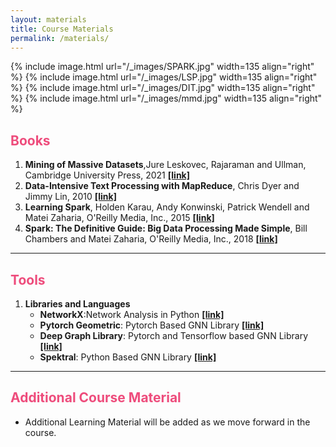 ```yaml
---
layout: materials
title: Course Materials
permalink: /materials/
---
```


{% include image.html url="/_images/SPARK.jpg" width=135 align="right" %}
{% include image.html url="/_images/LSP.jpg" width=135 align="right" %}
{% include image.html url="/_images/DIT.jpg" width=135 align="right" %}
{% include image.html url="/_images/mmd.jpg" width=135 align="right" %}


<h2 style="color: #ee4c7c;"><b>Books</b></h2>

1. **Mining of Massive Datasets**,Jure Leskovec, Rajaraman and Ullman, Cambridge University Press, 2021 **[[link]](http://infolab.stanford.edu/~ullman/mmds/book.pdf)**
2. **Data-Intensive Text Processing with MapReduce**, Chris Dyer and Jimmy Lin, 2010 **[[link]](https://lintool.github.io/MapReduceAlgorithms/MapReduce-book-final.pdf)**
3. **Learning Spark**, Holden Karau, Andy Konwinski, Patrick Wendell and Matei Zaharia, O'Reilly Media, Inc., 2015 **[[link]](https://cs.famaf.unc.edu.ar/~damian/tmp/bib/Learning_Spark_Lightning-Fast_Big_Data_Analysis.pdf)**
4. **Spark: The Definitive Guide: Big Data Processing Made Simple**, Bill Chambers and Matei Zaharia, O'Reilly Media, Inc., 2018 **[[link]](https://www.oreilly.com/library/view/spark-the-definitive/9781491912201/)**

-------------------------------------------------------------------------------------------------------------------------------

<h2 style="color: #ee4c7c;"><b>Tools</b></h2>

1. **Libraries and Languages**
    - **NetworkX**:Network Analysis in Python **[[link]](https://networkx.org/)**
    - **Pytorch Geometric**: Pytorch Based GNN Library **[[link]](https://pytorch-geometric.readthedocs.io/en/latest/#)**
    - **Deep Graph Library**: Pytorch and Tensorflow based GNN Library **[[link]](https://www.dgl.ai/)**
    - **Spektral**: Python Based GNN Library **[[link]](https://graphneural.network/)**


--------------------------------------------------------------------------------------------------------------------------------

<h2 style="color: #ee4c7c;"><b>Additional Course Material</b></h2>

* Additional Learning Material will be added as we move forward in the course.
